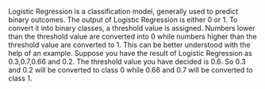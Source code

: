 Logistic Regression is a classification model, generally used to predict binary outcomes. The output of Logistic Regression is either 0 or 1. To convert it into binary classes, a threshold value is assigned. Numbers lower than the threshold value are converted into 0 while numbers higher than the threshold value are converted to 1. This can be better understood with the help of an example.
Suppose you have the result of Logistic Regression as 0.3,0.7,0.66 and 0.2. The threshold value you have decided is 0.6. So 0.3 and 0.2 will be converted to class 0 while 0.66 and 0.7 will be converted to class 1.
